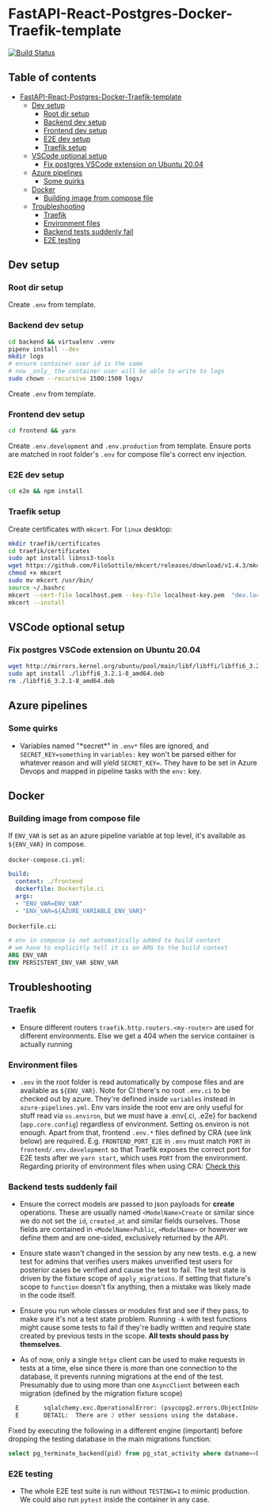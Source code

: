 # FastAPI-React-Postgres-Docker-Traefik-template

[![Build Status](https://dev.azure.com/danicc097/devops-tests/_apis/build/status/danicc097.FastAPI-React-Postgres-Docker-Traefik-template?branchName=dev)](https://dev.azure.com/danicc097/devops-tests/_build/latest?definitionId=5&branchName=dev)

## Table of contents  <!-- omit in toc -->

- [FastAPI-React-Postgres-Docker-Traefik-template](#fastapi-react-postgres-docker-traefik-template)
  - [Dev setup](#dev-setup)
    - [Root dir setup](#root-dir-setup)
    - [Backend dev setup](#backend-dev-setup)
    - [Frontend dev setup](#frontend-dev-setup)
    - [E2E dev setup](#e2e-dev-setup)
    - [Traefik setup](#traefik-setup)
  - [VSCode optional setup](#vscode-optional-setup)
    - [Fix postgres VSCode extension on Ubuntu 20.04](#fix-postgres-vscode-extension-on-ubuntu-2004)
  - [Azure pipelines](#azure-pipelines)
    - [Some quirks](#some-quirks)
  - [Docker](#docker)
    - [Building image from compose file](#building-image-from-compose-file)
  - [Troubleshooting](#troubleshooting)
    - [Traefik](#traefik)
    - [Environment files](#environment-files)
    - [Backend tests suddenly fail](#backend-tests-suddenly-fail)
    - [E2E testing](#e2e-testing)

## Dev setup

### Root dir setup

Create ``.env`` from template.

### Backend dev setup

```bash
cd backend && virtualenv .venv
pipenv install --dev
mkdir logs
# ensure container user id is the same
# now _only_ the container user will be able to write to logs
sudo chown --recursive 1500:1500 logs/
```

Create ``.env`` from template.

### Frontend dev setup

```bash
cd frontend && yarn

```

Create ``.env.development`` and ``.env.production`` from template. Ensure ports are matched in root folder's ``.env`` for compose file's correct env injection.

### E2E dev setup

```bash
cd e2e && npm install
```

### Traefik setup

Create certificates with ``mkcert``. For ``linux`` desktop:

```bash
mkdir traefik/certificates
cd traefik/certificates
sudo apt install libnss3-tools
wget https://github.com/FiloSottile/mkcert/releases/download/v1.4.3/mkcert-v1.4.3-linux-amd64 -O mkcert
chmod +x mkcert
sudo mv mkcert /usr/bin/
source ~/.bashrc
mkcert --cert-file localhost.pem --key-file localhost-key.pem  "dev.localhost" "*.dev.localhost" "prod.localhost" "*.prod.localhost" "testing.localhost" "*.testing.localhost" "wiki.localhost"
mkcert --install
```

## VSCode optional setup

### Fix postgres VSCode extension on Ubuntu 20.04

```bash
wget http://mirrors.kernel.org/ubuntu/pool/main/libf/libffi/libffi6_3.2.1-8_amd64.deb
sudo apt install ./libffi6_3.2.1-8_amd64.deb
rm ./libffi6_3.2.1-8_amd64.deb

```

## Azure pipelines

### Some quirks

- Variables named "\*secret\*" in ``.env*`` files are ignored, and ``SECRET_KEY=something`` in ``variables:`` key won't be parsed either for whatever reason and will yield ``SECRET_KEY=``. They have to be set in Azure Devops and mapped in pipeline tasks with the ``env:`` key.

## Docker

### Building image from compose file

If ``ENV_VAR`` is set as an azure pipeline variable at top level, it's available as ``${ENV_VAR}`` in compose.

``docker-compose.ci.yml``:

```yaml
build:
  context: ./frontend
  dockerfile: Dockerfile.ci
  args:
  - "ENV_VAR=ENV_VAR"
  - "ENV_VAR=${AZURE_VARIABLE_ENV_VAR}"
```

``Dockerfile.ci``:

```dockerfile
# env in compose is not automatically added to build context
# we have to explicitly tell it is an ARG to the build context
ARG ENV_VAR
ENV PERSISTENT_ENV_VAR $ENV_VAR
```

## Troubleshooting

### Traefik

- Ensure different routers ``traefik.http.routers.<my-router>`` are used for different environments. Else we get a 404 when the service container is actually running

### Environment files

- ``.env`` in the root folder is read automatically by compose files and are available as ``${ENV_VAR}``. Note for CI there's no root ``.env.ci`` to be checked out by azure. They're defined inside ``variables`` instead in ``azure-pipelines.yml``.
  Env vars inside the root env are only useful for stuff read via ``os.environ``, but we must have a .env{.ci, .e2e} for backend (``app.core.config``) regardless of environment. Setting os.environ is not enough.
  Apart from that, frontend ``.env.*`` files defined by CRA (see link below) are required.
  E.g. ``FRONTEND_PORT_E2E`` in ``.env`` must match ``PORT`` in ``frontend/.env.development`` so that Traefik exposes the correct port for E2E tests after we ``yarn start``, which uses ``PORT`` from the environment. Regarding priority of environment files when using CRA: [Check this](https://create-react-app.dev/docs/adding-custom-environment-variables#adding-development-environment-variables-in-env)

### Backend tests suddenly fail

- Ensure the correct models are passed to json payloads for **create** operations. These are usually named ``<ModelName>Create`` or similar since we do not set the ``id``, ``created_at`` and similar fields ourselves. Those fields are contained in ``<ModelName>Public``, ``<ModelName>`` or however we define them and are one-sided, exclusively returned by the API.

- Ensure state wasn't changed in the session by any new tests. e.g. a new test for admins that verifies users makes unverified test users for posterior cases be verified and cause the test to fail. The test state is driven by the fixture scope of ``apply_migrations``. If setting that fixture's scope to ``function`` doesn't fix anything, then a mistake was likely made in the code itself.

- Ensure you run whole classes or modules first and see if they pass, to make sure it's not a test state problem. Running ``-k`` with test functions might cause some tests to fail if they're badly written and require state created by previous tests in the scope. **All tests should pass by themselves**.

- As of now, only a single ``httpx`` client can be used to make requests in tests at a time, else since there is more than one connection to the database, it prevents running migrations at the end of the test. Presumably due to using more than one ``AsyncClient`` between each migration (defined by the migration fixture scope)

```python
  E       sqlalchemy.exc.OperationalError: (psycopg2.errors.ObjectInUse) database "postgres_test" is being accessed by other users
  E       DETAIL:  There are 2 other sessions using the database.
```

Fixed by executing the following in a different engine (important) before dropping the testing database in the main migrations function:

```sql
select pg_terminate_backend(pid) from pg_stat_activity where datname=<DATABASE_NAME>;
```

### E2E testing

- The whole E2E test suite is run without ``TESTING=1`` to mimic production. We could also run ``pytest`` inside the container in any case.
